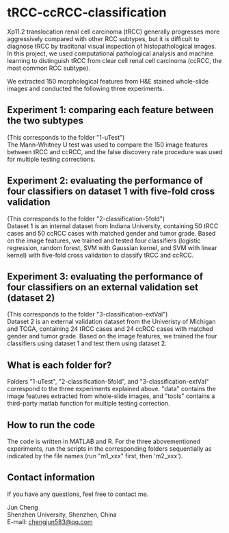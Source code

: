 # tRCC-ccRCC-classification
Xp11.2 translocation renal cell carcinoma (tRCC) generally progresses more aggressively compared with other RCC subtypes, but it is difficult to diagnose tRCC by traditonal visual inspection of histopathological images. In this project, we used computational pathological analysis and machine learning to distinguish tRCC from clear cell renal cell carcinoma (ccRCC, the most common RCC subtype).  

We extracted 150 morphological features from H&E stained whole-slide images and conducted the following three experiments. 

Experiment 1: comparing each feature between the two subtypes
---
(This corresponds to the folder "1-uTest")<br>
The Mann-Whitney U test was used to compare the 150 image features between tRCC and ccRCC, and the false discovery rate procedure was used for multiple testing corrections.

Experiment 2: evaluating the performance of four classifiers on dataset 1 with five-fold cross validation 
---
(This corresponds to the folder "2-classification-5fold")<br>
Dataset 1 is an internal dataset from Indiana University, containing 50 tRCC cases and 50 ccRCC cases with matched gender and tumor grade. Based on the image features, we trained and tested four classifiers (logistic regression, random forest, SVM with Gaussian kernel, and SVM with linear kernel) with five-fold cross validation to classify tRCC and ccRCC. 

Experiment 3: evaluating the performance of four classifiers on an external validation set (dataset 2) 
---
(This corresponds to the folder "3-classification-extVal")<br>
Dataset 2 is an external validation dataset from the Univeristy of Michigan and TCGA, containing 24 tRCC cases and 24 ccRCC cases with matched gender and tumor grade. Based on the image features, we trained the four classifiers using dataset 1 and test them using dataset 2.

What is each folder for?
---
Folders "1-uTest", "2-classification-5fold", and "3-classification-extVal" correspond to the three experiments explained above. "data" contains the image features extracted from whole-slide images, and "tools" contains a third-party matlab function for multiple testing correction.

How to run the code
---
The code is written in MATLAB and R. For the three abovementioned experiments, run the scripts in the corresponding folders sequentially as indicated by the file names (run "m1_xxx" first, then 'm2_xxx').

Contact information
---
If you have any questions, feel free to contact me.

Jun Cheng<br>
Shenzhen University, Shenzhen, China <br>
E-mail: chengjun583@qq.com

